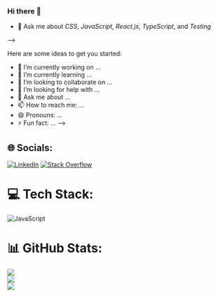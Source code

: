 ### Hi there 👋

<!-- # 💫 About Me: -->

<!-- * 🌱 I’m currently learning *NextJS* -->
* 💬 Ask me about *CSS*, *JavaScript*, *React.js*, *TypeScript*, and *Testing*
<!-- * 📫 How to reach me: maryam.rpour@gmail.com -->
<!-- * 😄 Pronouns: *She/Her* --> -->
<!-- **maryamrmz/maryamrmz** is a ✨ _special_ ✨ repository because its `README.md` (this file) appears on your GitHub profile. -->

Here are some ideas to get you started:

- 🔭 I’m currently working on ...
- 🌱 I’m currently learning ...
- 👯 I’m looking to collaborate on ...
- 🤔 I’m looking for help with ...
- 💬 Ask me about ...
- 📫 How to reach me: ...
- 😄 Pronouns: ...
- ⚡ Fun fact: ...
-->

## 🌐 Socials:
[![LinkedIn](https://img.shields.io/badge/LinkedIn-%230077B5.svg?logo=linkedin&logoColor=white)](https://linkedin.com/in/maryamrmz) [![Stack Overflow](https://img.shields.io/badge/-Stackoverflow-FE7A16?logo=stack-overflow&logoColor=white)](https://stackoverflow.com/users/11657947) 

# 💻 Tech Stack:
![JavaScript](https://img.shields.io/badge/javascript-%23323330.svg?style=for-the-badge&logo=javascript&logoColor=%23F7DF1E)
# 📊 GitHub Stats:
![](https://github-readme-stats.vercel.app/api?username=maryamrmz&theme=dark&hide_border=false&include_all_commits=false&count_private=false)<br/>
![](https://github-readme-streak-stats.herokuapp.com/?user=maryamrmz&theme=dark&hide_border=false)<br/>
![](https://github-readme-stats.vercel.app/api/top-langs/?username=maryamrmz&theme=dark&hide_border=false&include_all_commits=false&count_private=false&layout=compact)
